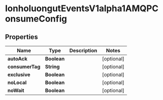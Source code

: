 

# IonholuongutEventsV1alpha1AMQPConsumeConfig


## Properties

Name | Type | Description | Notes
------------ | ------------- | ------------- | -------------
**autoAck** | **Boolean** |  |  [optional]
**consumerTag** | **String** |  |  [optional]
**exclusive** | **Boolean** |  |  [optional]
**noLocal** | **Boolean** |  |  [optional]
**noWait** | **Boolean** |  |  [optional]



